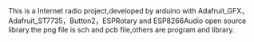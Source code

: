This is a Internet radio project,developed by arduino with Adafruit_GFX，Adafruit_ST7735，Button2，ESPRotary and ESP8266Audio open source library.the png file is sch and pcb file,others are program and library.